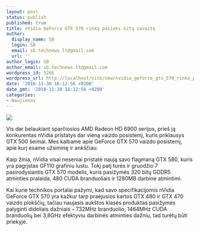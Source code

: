 ```yaml
---
layout: post
status: publish
published: true
title: nVidia GeForce GTX 570 rinką pasieks kitą savaitę
author:
  display_name: SB
  login: SB
  email: sb.technews.lt@gmail.com
  url: ''
author_login: SB
author_email: sb.technews.lt@gmail.com
wordpress_id: 5266
wordpress_url: http://localhost/site/new/nvidia_geforce_gtx_570_rinka_pasieks_kita_savaite/
date: '2010-11-30 16:12:56 +0200'
date_gmt: '2010-11-30 16:12:56 +0200'
categories:
- Naujienos
---
```

<div class="imgright"><img src="http://www.ipix.lt/images/77140397.jpg"  /></div>
<p>Vis dar belaukiant sparčiosios AMD Radeon HD 6900 serijos, prieš ją konkurentas nVidia pristatys dar vieną vaizdo posistemį, kuris priklausys GTX 500 šeimai. Mes kalbame apie GeForce GTX 570 vaizdo posistemį, apie kurį esame užsiminę ir ankščiau.</p>
<p>Kaip žinia, nVidia visai neseniai pristatė naują savo flagmaną GTX 580, kuris yra pagrįstas GF110 grafiniu lustu. Tokį patį turės ir gruodžio 7 pasirodysiantis GTX 570 modelis, kuris pasižymės 320 bitų GDDR5 atminties pralaida, 480 CUDA branduoliais ir 1280MB darbine atmintimi.</p>
<p>Kai kurie technikos portalai pažymi, kad savo specifikacijomis nVidia GeForce GTX 570 yra kažkur tarp praėjusios kartos GTX 480 ir GTX 470 vaizdo plokščių, tačiau naujasis aukštos klasės produktas pasižymės palyginti dideliais dažniais – 732MHz branduolio, 1464MHz CUDA branduolių bei 3,8GHz efektyviu darbinės atminties dažniu, tad turėtų būti priekyje.<br /></p>
